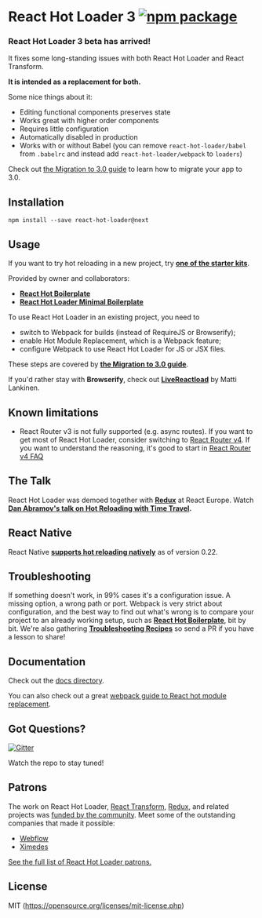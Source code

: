# React Hot Loader 3 [![npm package](https://img.shields.io/npm/v/react-hot-loader.svg?style=flat-square)](https://www.npmjs.org/package/react-hot-loader)

### React Hot Loader 3 beta has arrived!

It fixes some long-standing issues with both React Hot Loader and React Transform.

**It is intended as a replacement for both.**

Some nice things about it:

* Editing functional components preserves state
* Works great with higher order components
* Requires little configuration
* Automatically disabled in production
* Works with or without Babel (you can remove `react-hot-loader/babel` from `.babelrc` and instead add `react-hot-loader/webpack` to `loaders`)

Check out [the Migration to 3.0 guide](https://github.com/gaearon/react-hot-loader/tree/master/docs#migration-to-30) to learn how to migrate your app to 3.0.

## Installation

`npm install --save react-hot-loader@next`

## Usage

If you want to try hot reloading in a new project, try **[one of the starter kits](https://github.com/gaearon/react-hot-loader/tree/master/docs#starter-kits)**.

Provided by owner and collaborators:
- **[React Hot Boilerplate](https://github.com/gaearon/react-hot-boilerplate/tree/next)**
- **[React Hot Loader Minimal Boilerplate](https://github.com/wkwiatek/react-hot-loader-minimal-boilerplate)**

To use React Hot Loader in an existing project, you need to

* switch to Webpack for builds (instead of RequireJS or Browserify);
* enable Hot Module Replacement, which is a Webpack feature;
* configure Webpack to use React Hot Loader for JS or JSX files.

These steps are covered by **[the Migration to 3.0 guide](https://github.com/gaearon/react-hot-loader/tree/master/docs#migration-to-30)**.

If you'd rather stay with **Browserify**, check out **[LiveReactload](https://github.com/milankinen/livereactload)** by Matti Lankinen.

## Known limitations

- React Router v3 is not fully supported (e.g. async routes). If you want to get most of React Hot Loader, consider switching to [React Router v4](https://reacttraining.com/react-router/). If you want to understand the reasoning, it's good to start in [React Router v4 FAQ](https://github.com/ReactTraining/react-router/blob/v4/README.md#v4-faq)

## The Talk

React Hot Loader was demoed together with **[Redux](https://github.com/gaearon/redux)** at React Europe.
Watch **[Dan Abramov's talk on Hot Reloading with Time Travel](https://www.youtube.com/watch?v=xsSnOQynTHs).**

## React Native

React Native **[supports hot reloading natively](https://facebook.github.io/react-native/blog/2016/03/24/introducing-hot-reloading.html)** as of version 0.22.

## Troubleshooting

If something doesn't work, in 99% cases it's a configuration issue. A missing option, a wrong path or port. Webpack is very strict about configuration, and the best way to find out what's wrong is to compare your project to an already working setup, such as **[React Hot Boilerplate](https://github.com/gaearon/react-hot-boilerplate)**, bit by bit. We're also gathering **[Troubleshooting Recipes](https://github.com/gaearon/react-hot-loader/blob/master/docs/Troubleshooting.md)** so send a PR if you have a lesson to share!

## Documentation

Check out the [docs directory](docs).

You can also check out a great [webpack guide to React hot module replacement](https://webpack.js.org/guides/hmr-react/).

## Got Questions?

[![Gitter](https://badges.gitter.im/Join%20Chat.svg)](https://gitter.im/gaearon/react-hot-loader?utm_source=badge&utm_medium=badge&utm_campaign=pr-badge&utm_content=badge)

Watch the repo to stay tuned!

## Patrons

The work on React Hot Loader, [React Transform](https://github.com/gaearon/babel-plugin-react-transform), [Redux](https://github.com/reactjs/redux), and related projects was [funded by the community](https://www.patreon.com/reactdx).
Meet some of the outstanding companies that made it possible:

* [Webflow](https://github.com/webflow)
* [Ximedes](https://www.ximedes.com/)

[See the full list of React Hot Loader patrons.](PATRONS.md)

## License

MIT (https://opensource.org/licenses/mit-license.php)

